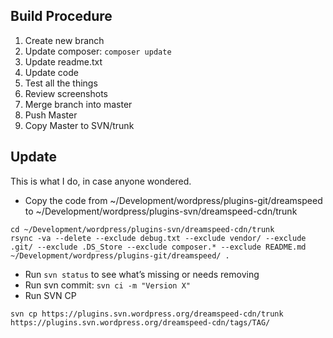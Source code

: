 ## Build Procedure

1. Create new branch
2. Update composer: `composer update`
3. Update readme.txt
4. Update code
5. Test all the things
6. Review screenshots
7. Merge branch into master
8. Push Master
9. Copy Master to SVN/trunk

## Update

This is what I do, in case anyone wondered.

* Copy the code from ~/Development/wordpress/plugins-git/dreamspeed to ~/Development/wordpress/plugins-svn/dreamspeed-cdn/trunk

```
cd ~/Development/wordpress/plugins-svn/dreamspeed-cdn/trunk
rsync -va --delete --exclude debug.txt --exclude vendor/ --exclude .git/ --exclude .DS_Store --exclude composer.* --exclude README.md ~/Development/wordpress/plugins-git/dreamspeed/ .
```

* Run `svn status` to see what’s missing or needs removing
* Run svn commit: `svn ci -m "Version X"`
* Run SVN CP

```
svn cp https://plugins.svn.wordpress.org/dreamspeed-cdn/trunk https://plugins.svn.wordpress.org/dreamspeed-cdn/tags/TAG/
```